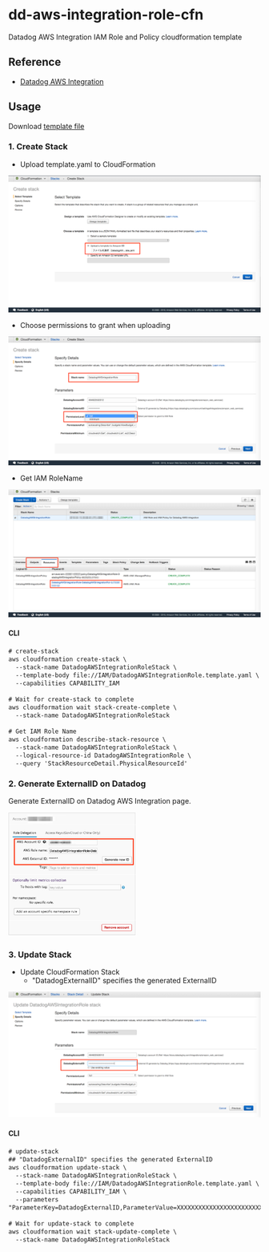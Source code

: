 # dd-aws-integration-role-cfn
Datadog AWS Integration IAM Role and Policy cloudformation template

## Reference

- [Datadog AWS Integration](https://docs.datadoghq.com/integrations/amazon_web_services/#installation)

## Usage

Download [template file](IAM/DatadogAWSIntegrationRole.template.yaml)

### 1. Create Stack

- Upload template.yaml to CloudFormation

<img src="images/README/11_create-stack.png" width="512">

- Choose permissions to grant when uploading

<img src="images/README/12_create-stack_choose.png" width="512">

- Get IAM RoleName

<img src="images/README/13_get_rolename.png" width="512">

#### CLI

```
# create-stack
aws cloudformation create-stack \
  --stack-name DatadogAWSIntegrationRoleStack \
  --template-body file://IAM/DatadogAWSIntegrationRole.template.yaml \
  --capabilities CAPABILITY_IAM

# Wait for create-stack to complete
aws cloudformation wait stack-create-complete \
  --stack-name DatadogAWSIntegrationRoleStack

# Get IAM Role Name
aws cloudformation describe-stack-resource \
  --stack-name DatadogAWSIntegrationRoleStack \
  --logical-resource-id DatadogAWSIntegrationRole \
  --query 'StackResourceDetail.PhysicalResourceId'
```

### 2. Generate ExternalID on Datadog

Generate ExternalID on Datadog AWS Integration page.

<img src="images/README/21_generate_externalid.png" width="256">

### 3. Update Stack

- Update CloudFormation Stack
  - "DatadogExternalID" specifies the generated ExternalID

<img src="images/README/31_update-stack.png" width="512">

#### CLI

```
# update-stack
## "DatadogExternalID" specifies the generated ExternalID
aws cloudformation update-stack \
  --stack-name DatadogAWSIntegrationRoleStack \
  --template-body file://IAM/DatadogAWSIntegrationRole.template.yaml \
  --capabilities CAPABILITY_IAM \
  --parameters "ParameterKey=DatadogExternalID,ParameterValue=XXXXXXXXXXXXXXXXXXXXXXXXXXXXXXXX"

# Wait for update-stack to complete
aws cloudformation wait stack-update-complete \
  --stack-name DatadogAWSIntegrationRoleStack
```
